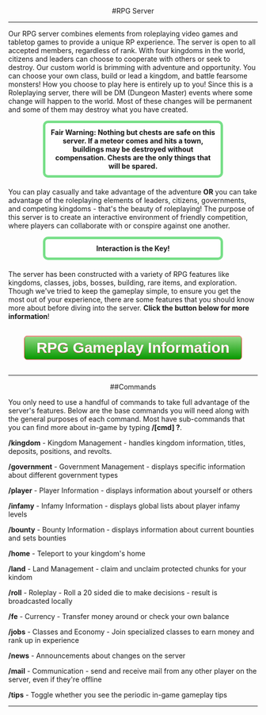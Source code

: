---
---
<html>
<head>
</head>
<style type="text/css">
.myButton {
	-moz-box-shadow:inset 0px 1px 0px 0px #f7c5c0;
	-webkit-box-shadow:inset 0px 1px 0px 0px #f7c5c0;
	box-shadow:inset 0px 1px 0px 0px #f7c5c0;
	background:-webkit-gradient(linear, left top, left bottom, color-stop(0.05, #89D57C), color-stop(1, #069900));
	background:-moz-linear-gradient(top, #89D57C 5%, #069900 100%);
	background:-webkit-linear-gradient(top, #89D57C 5%, #069900 100%);
	background:-o-linear-gradient(top, #89D57C 5%, #069900 100%);
	background:-ms-linear-gradient(top, #89D57C 5%, #069900 100%);
	background:linear-gradient(to bottom, #89D57C 5%, #069900 100%);
	filter:progid:DXImageTransform.Microsoft.gradient(startColorstr='#89D57C', endColorstr='#069900',GradientType=0);
	background-color:#89D57C;
	-moz-border-radius:6px;
	-webkit-border-radius:6px;
	border-radius:6px;
	border:1px solid #d83526;
	display:inline-block;
	cursor:pointer;
	color:#ffffff;
	font-family:Arial;
	font-size:30px;
	font-weight:bold;
	padding:6px 24px;
	text-decoration:none;
	text-shadow:0px 1px 0px #b23e35;
}
.myButton:hover {
	background:-webkit-gradient(linear, left top, left bottom, color-stop(0.05, #069900), color-stop(1, #89D57C));
	background:-moz-linear-gradient(top, #069900 5%, #89D57C 100%);
	background:-webkit-linear-gradient(top, #069900 5%, #89D57C 100%);
	background:-o-linear-gradient(top, #069900 5%, #89D57C 100%);
	background:-ms-linear-gradient(top, #069900 5%, #89D57C 100%);
	background:linear-gradient(to bottom, #069900 5%, #89D57C 100%);
	filter:progid:DXImageTransform.Microsoft.gradient(startColorstr='#069900', endColorstr='#89D57C',GradientType=0);
	background-color:#069900;
	color:#ffffff;
}
.myButton:active {
	position:relative;
	top:1px;
}
</style>

<body>
<div style="text-align: center;" markdown="1">
#RPG Server
</div>

<hr>
<p>Our RPG server combines elements from roleplaying video games and tabletop games to provide a unique RP experience. The server is open to all accepted members, regardless of rank. With four kingdoms in the world, citizens and leaders can choose to cooperate with others or seek to destroy. Our custom world is brimming with adventure and opportunity. You can choose your own class, build or lead a kingdom, and battle fearsome monsters! How you choose to play here is entirely up to you! Since this is a Roleplaying server, there will be DM (Dungeon Master) events where some change will happen to the world. Most of these changes will be permanent and some of them may destroy what you have created.</p>

<p style="border: 5px solid #77df88; text-align:center;border-radius:10px;background-color:#ffffff; padding: 10px;margin: 0px 70px 20px 70px;">
<b>Fair Warning: Nothing but chests are safe on this server. If a meteor comes and hits a town, buildings may be destroyed without compensation. Chests are the only things that will be spared.</b>
</p>

<p>You can play casually and take advantage of the adventure <b>OR</b> you can take advantage of the roleplaying elements of leaders, citizens, governments, and competing kingdoms - that's the beauty of roleplaying! The purpose of this server is to create an interactive environment of friendly competition, where players can collaborate with or conspire against one another.</p>
<p style="border: 5px solid #77df88; text-align:center;border-radius:10px;background-color:#ffffff; padding: 10px;margin: 0px 70px 20px 70px;">
<b>Interaction is the Key!</b>
</p>
<p>The server has been constructed with a variety of RPG features like kingdoms, classes, jobs, bosses, building, rare items, and exploration. Though we've tried to keep the gameplay simple, to ensure you get the most out of your experience, there are some features that you should know more about before diving into the server. <b>Click the button below for more information</b>!</p>
<br/>
<center><a href="{{site.baseurl}}/rpg-gameplay" class="myButton">RPG Gameplay Information</a></center>
<br/>
<hr>

<div style="text-align: center;" markdown="1">
##Commands
</div>

<p>You only need to use a handful of commands to take full advantage of the server's features. Below are the base commands you will need along with the general purposes of each command. Most have sub-commands that you can find more about in-game by typing <b>/[cmd] ?</b>.</p>

<p><b>/kingdom</b> - Kingdom Management - handles kingdom information, titles, deposits, positions, and revolts.</p>
<p><b>/government</b> - Government Management - displays specific information about different government types</p>
<p><b>/player</b> - Player Information - displays information about yourself or others</p>
<p><b>/infamy</b> - Infamy Information - displays global lists about player infamy levels</p>
<p><b>/bounty</b> - Bounty Information - displays information about current bounties and sets bounties</p>
<p><b>/home</b> - Teleport to your kingdom's home</p>
<p><b>/land</b> - Land Management - claim and unclaim protected chunks for your kindom</p>
<p><b>/roll</b> - Roleplay - Roll a 20 sided die to make decisions - result is broadcasted locally</p>
<p><b>/fe</b> - Currency - Transfer money around or check your own balance</p>
<p><b>/jobs</b> - Classes and Economy - Join specialized classes to earn money and rank up in experience</p>
<p><b>/news</b> - Announcements about changes on the server</p>
<p><b>/mail</b> - Communication - send and receive mail from any other player on the server, even if they're offline</p>
<p><b>/tips</b> - Toggle whether you see the periodic in-game gameplay tips</p>

<hr>
</body>
</html>
